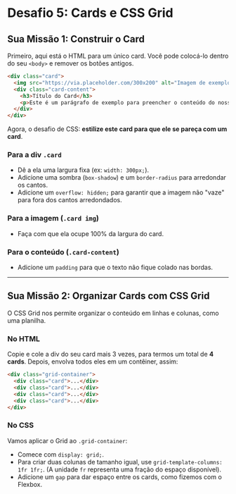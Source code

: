 # Desafio 5: Cards e CSS Grid

## Sua Missão 1: Construir o Card

Primeiro, aqui está o HTML para um único card. Você pode colocá-lo dentro do seu `<body>` e remover os botões antigos.

```html
<div class="card">
  <img src="https://via.placeholder.com/300x200" alt="Imagem de exemplo">
  <div class="card-content">
    <h3>Título do Card</h3>
    <p>Este é um parágrafo de exemplo para preencher o conteúdo do nosso card.</p>
  </div>
</div>
```

Agora, o desafio de CSS: **estilize este card para que ele se pareça com um card**.

### Para a div `.card`

- Dê a ela uma largura fixa (ex: `width: 300px;`).
- Adicione uma sombra (`box-shadow`) e um `border-radius` para arredondar os cantos.
- Adicione um `overflow: hidden;` para garantir que a imagem não "vaze" para fora dos cantos arredondados.

### Para a imagem (`.card img`)

- Faça com que ela ocupe 100% da largura do card.

### Para o conteúdo (`.card-content`)

- Adicione um `padding` para que o texto não fique colado nas bordas.

---

## Sua Missão 2: Organizar Cards com CSS Grid

O CSS Grid nos permite organizar o conteúdo em linhas e colunas, como uma planilha.

### No HTML

Copie e cole a div do seu card mais 3 vezes, para termos um total de **4 cards**. Depois, envolva todos eles em um contêiner, assim:

```html
<div class="grid-container">
  <div class="card">...</div>
  <div class="card">...</div>
  <div class="card">...</div>
  <div class="card">...</div>
</div>
```

### No CSS

Vamos aplicar o Grid ao `.grid-container`:

- Comece com `display: grid;`.
- Para criar duas colunas de tamanho igual, use `grid-template-columns: 1fr 1fr;`. (A unidade `fr` representa uma fração do espaço disponível).
- Adicione um `gap` para dar espaço entre os cards, como fizemos com o Flexbox.
